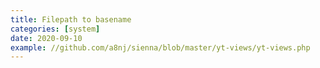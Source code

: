```yaml
---
title: Filepath to basename
categories: [system]
date: 2020-09-10
example: //github.com/a8nj/sienna/blob/master/yt-views/yt-views.php
---
```


